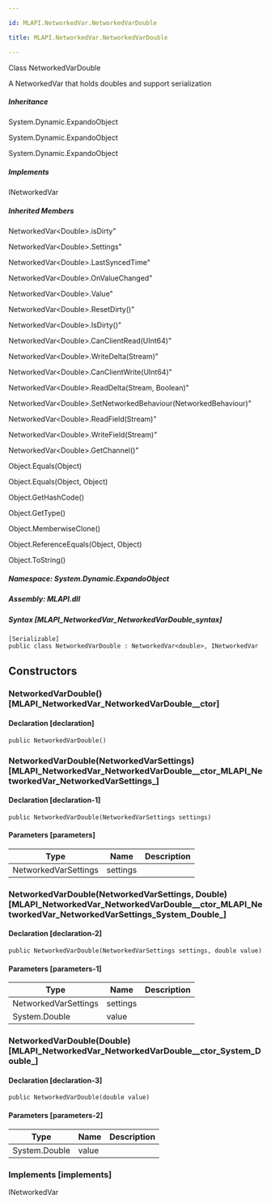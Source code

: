 ```yaml
---

id: MLAPI.NetworkedVar.NetworkedVarDouble

title: MLAPI.NetworkedVar.NetworkedVarDouble

---
```


Class NetworkedVarDouble

<div class="markdown level0 summary" markdown="1">

A NetworkedVar that holds doubles and support serialization

</div>

<div class="markdown level0 conceptual" markdown="1">

</div>

<div class="inheritance" markdown="1">

##### Inheritance

<div class="level0" markdown="1">

System.Dynamic.ExpandoObject

</div>

<div class="level1" markdown="1">

System.Dynamic.ExpandoObject

</div>

<div class="level2" markdown="1">

System.Dynamic.ExpandoObject

</div>

</div>

<div markdown="1" classs="implements">

##### Implements

<div markdown="1">

INetworkedVar

</div>

</div>

<div class="inheritedMembers" markdown="1">

##### Inherited Members

<div markdown="1">

NetworkedVar\<Double\>.isDirty"

</div>

<div markdown="1">

NetworkedVar\<Double\>.Settings"

</div>

<div markdown="1">

NetworkedVar\<Double\>.LastSyncedTime"

</div>

<div markdown="1">

NetworkedVar\<Double\>.OnValueChanged"

</div>

<div markdown="1">

NetworkedVar\<Double\>.Value"

</div>

<div markdown="1">

NetworkedVar\<Double\>.ResetDirty()"

</div>

<div markdown="1">

NetworkedVar\<Double\>.IsDirty()"

</div>

<div markdown="1">

NetworkedVar\<Double\>.CanClientRead(UInt64)"

</div>

<div markdown="1">

NetworkedVar\<Double\>.WriteDelta(Stream)"

</div>

<div markdown="1">

NetworkedVar\<Double\>.CanClientWrite(UInt64)"

</div>

<div markdown="1">

NetworkedVar\<Double\>.ReadDelta(Stream, Boolean)"

</div>

<div markdown="1">

NetworkedVar\<Double\>.SetNetworkedBehaviour(NetworkedBehaviour)"

</div>

<div markdown="1">

NetworkedVar\<Double\>.ReadField(Stream)"

</div>

<div markdown="1">

NetworkedVar\<Double\>.WriteField(Stream)"

</div>

<div markdown="1">

NetworkedVar\<Double\>.GetChannel()"

</div>

<div markdown="1">

Object.Equals(Object)

</div>

<div markdown="1">

Object.Equals(Object, Object)

</div>

<div markdown="1">

Object.GetHashCode()

</div>

<div markdown="1">

Object.GetType()

</div>

<div markdown="1">

Object.MemberwiseClone()

</div>

<div markdown="1">

Object.ReferenceEquals(Object, Object)

</div>

<div markdown="1">

Object.ToString()

</div>

</div>

##### **Namespace**: System.Dynamic.ExpandoObject

##### **Assembly**: MLAPI.dll

##### Syntax [MLAPI_NetworkedVar_NetworkedVarDouble_syntax]

    [Serializable]
    public class NetworkedVarDouble : NetworkedVar<double>, INetworkedVar

## Constructors <span id="MLAPI_NetworkedVar_NetworkedVarDouble__ctor_"></span>

### NetworkedVarDouble() [MLAPI_NetworkedVar_NetworkedVarDouble__ctor]

<div class="markdown level1 summary" markdown="1">

</div>

<div class="markdown level1 conceptual" markdown="1">

</div>

#### Declaration [declaration]

    public NetworkedVarDouble()

<span id="MLAPI_NetworkedVar_NetworkedVarDouble__ctor_"></span>

### NetworkedVarDouble(NetworkedVarSettings) [MLAPI_NetworkedVar_NetworkedVarDouble__ctor_MLAPI_NetworkedVar_NetworkedVarSettings_]

<div class="markdown level1 summary" markdown="1">

</div>

<div class="markdown level1 conceptual" markdown="1">

</div>

#### Declaration [declaration-1]

    public NetworkedVarDouble(NetworkedVarSettings settings)

#### Parameters [parameters]

| Type                 | Name                                        | Description |
|----------------------|---------------------------------------------|-------------|
| NetworkedVarSettings | <span class="parametername">settings</span> |             |

<span id="MLAPI_NetworkedVar_NetworkedVarDouble__ctor_"></span>

### NetworkedVarDouble(NetworkedVarSettings, Double) [MLAPI_NetworkedVar_NetworkedVarDouble__ctor_MLAPI_NetworkedVar_NetworkedVarSettings_System_Double_]

<div class="markdown level1 summary" markdown="1">

</div>

<div class="markdown level1 conceptual" markdown="1">

</div>

#### Declaration [declaration-2]

    public NetworkedVarDouble(NetworkedVarSettings settings, double value)

#### Parameters [parameters-1]

| Type                                    | Name                                        | Description |
|-----------------------------------------|---------------------------------------------|-------------|
| NetworkedVarSettings                    | <span class="parametername">settings</span> |             |
| <span class="xref">System.Double</span> | <span class="parametername">value</span>    |             |

<span id="MLAPI_NetworkedVar_NetworkedVarDouble__ctor_"></span>

### NetworkedVarDouble(Double) [MLAPI_NetworkedVar_NetworkedVarDouble__ctor_System_Double_]

<div class="markdown level1 summary" markdown="1">

</div>

<div class="markdown level1 conceptual" markdown="1">

</div>

#### Declaration [declaration-3]

    public NetworkedVarDouble(double value)

#### Parameters [parameters-2]

| Type                                    | Name                                     | Description |
|-----------------------------------------|------------------------------------------|-------------|
| <span class="xref">System.Double</span> | <span class="parametername">value</span> |             |

### Implements [implements]

<div markdown="1">

INetworkedVar

</div>
